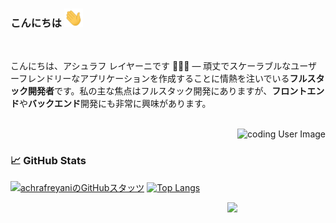 ### こんにちは <img src="https://raw.githubusercontent.com/achrafreyani/achrafreyani/master/icons/wave.gif" width="30px">
<br/>

こんにちは、アシュラフ レイヤーニです 👨🏻‍💻 — 頑丈でスケーラブルなユーザーフレンドリーなアプリケーションを作成することに情熱を注いでいる**フルスタック開発者**です。私の主な焦点はフルスタック開発にありますが、**フロントエンド**や**バックエンド**開発にも非常に興味があります。
<br/>
<br/>

<img align="right" alt="coding User Image" src="https://raw.githubusercontent.com/achrafreyani/achrafreyani/master/icons/minnie.gif" height="180" />

<br/>

### 📈 GitHub Stats

[![achrafreyaniのGitHubスタッツ](https://github-readme-stats.vercel.app/api?username=achrafreyani&show_icons=true&line_height=21&show_icons=true&theme=vue&hide_border=true)](https://github.com/anuraghazra/github-readme-stats)
[![Top Langs](https://github-readme-stats.vercel.app/api/top-langs/?username=achrafreyani&show_icons=true&layout=compact&theme=vue&hide_border=true)](https://github.com/anuraghazra/github-readme-stats)

<img src="https://komarev.com/ghpvc/?username=achrafreyani&color=blue&style=flat-square&label=visitors" align="right" />
